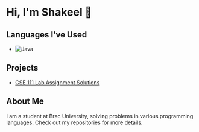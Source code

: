 # Hi, I'm Shakeel 👋

## Languages I've Used

- ![Java](https://img.shields.io/badge/-Java-007396?logo=java&logoColor=white&style=flat)


## Projects

- [CSE 111 Lab Assignment Solutions](https://github.com/officialshakeel/JAVA---CSE111---BRACU)

## About Me

I am a student at Brac University, solving problems in various programming languages. Check out my repositories for more details.
